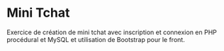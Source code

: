 # Mini Tchat

Exercice de création de mini tchat avec inscription et connexion en PHP procédural et MySQL et utilisation de Bootstrap pour le front.
